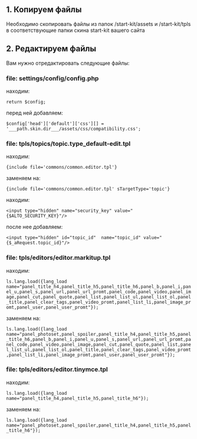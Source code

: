 ## 1. Копируем файлы
Необходимо скопировать файлы из папок /start-kit/assets и /start-kit/tpls в соответствующие папки скина start-kit вашего сайта

## 2. Редактируем файлы
Вам нужно отредактировать следующие файлы:

### file: settings/config/config.php
находим:

`return $config;`

перед ней добавляем:

`$config['head']['default']['css'][] = '___path.skin.dir___/assets/css/compatibility.css';`

### file: tpls/topics/topic.type_default-edit.tpl
находим:

`{include file='commons/common.editor.tpl'}`

заменяем на:

`{include file='commons/common.editor.tpl' sTargetType='topic'}`

находим:

`<input type="hidden" name="security_key" value="{$ALTO_SECURITY_KEY}"/>`

после нее добавляем:

`<input type="hidden" id="topic_id"  name="topic_id" value="{$_aRequest.topic_id}"/>`

### file: tpls/editors/editor.markitup.tpl

находим:

`ls.lang.load({lang_load name="panel_title_h4,panel_title_h5,panel_title_h6,panel_b,panel_i,panel_u,panel_s,panel_url,panel_url_promt,panel_code,panel_video,panel_image,panel_cut,panel_quote,panel_list,panel_list_ul,panel_list_ol,panel_title,panel_clear_tags,panel_video_promt,panel_list_li,panel_image_promt,panel_user,panel_user_promt"});`

заменяем на:

`ls.lang.load({lang_load name="panel_photoset,panel_spoiler,panel_title_h4,panel_title_h5,panel_title_h6,panel_b,panel_i,panel_u,panel_s,panel_url,panel_url_promt,panel_code,panel_video,panel_image,panel_cut,panel_quote,panel_list,panel_list_ul,panel_list_ol,panel_title,panel_clear_tags,panel_video_promt,panel_list_li,panel_image_promt,panel_user,panel_user_promt"});`

### file: tpls/editors/editor.tinymce.tpl

находим:

`ls.lang.load({lang_load name="panel_title_h4,panel_title_h5,panel_title_h6"});`

заменяем на:

`ls.lang.load({lang_load name="panel_photoset,panel_spoiler,panel_title_h4,panel_title_h5,panel_title_h6"});`
